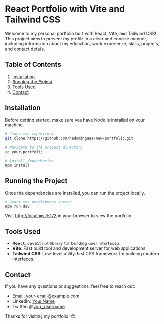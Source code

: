 # React Portfolio with Vite and Tailwind CSS

Welcome to my personal portfolio built with React, Vite, and Tailwind CSS! This project aims to present my profile in a clear and concise manner, including information about my education, work experience, skills, projects, and contact details.

## Table of Contents

1. [Installation](#installation)
2. [Running the Project](#running-the-project)
3. [Tools Used](#tools-used)
4. [Contact](#contact)

## Installation

Before getting started, make sure you have [Node.js](https://nodejs.org/) installed on your machine.

```bash
# Clone the repository
git clone https://github.com/hadominguez/new-portfolio.git

# Navigate to the project directory
cd your-portfolio

# Install dependencies
npm install
```

## Running the Project

Once the dependencies are installed, you can run the project locally.

```bash
# Start the development server
npm run dev
```

Visit [http://localhost:5173](http://localhost:5173) in your browser to view the portfolio.

## Tools Used

- **React**: JavaScript library for building user interfaces.
- **Vite**: Fast build tool and development server for web applications.
- **Tailwind CSS**: Low-level utility-first CSS framework for building modern interfaces.

## Contact

If you have any questions or suggestions, feel free to reach out:

- Email: your-email@example.com
- LinkedIn: [Your Name](https://www.linkedin.com/in/your-name/)
- Twitter: [@your_username](https://twitter.com/your_username)

Thanks for visiting my portfolio! 😊